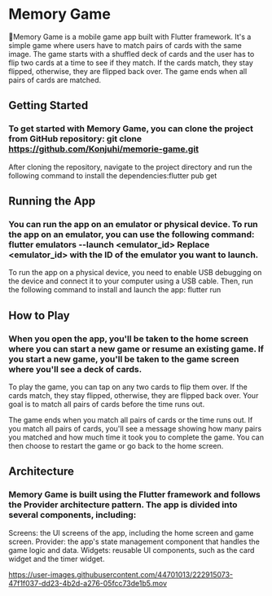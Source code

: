 # Memory Game

🔨Memory Game is a mobile game app built with Flutter framework. It's a simple game where users have to match pairs of cards with the same image. The game starts with a shuffled deck of cards and the user has to flip two cards at a time to see if they match. If the cards match, they stay flipped, otherwise, they are flipped back over. The game ends when all pairs of cards are matched.

## Getting Started

### To get started with Memory Game, you can clone the project from GitHub repository: git clone https://github.com/Konjuhi/memorie-game.git
After cloning the repository, navigate to the project directory and run the following command to install the dependencies:flutter pub get

## Running the App

### You can run the app on an emulator or physical device. To run the app on an emulator, you can use the following command: flutter emulators --launch <emulator_id> Replace <emulator_id> with the ID of the emulator you want to launch.
To run the app on a physical device, you need to enable USB debugging on the device and connect it to your computer using a USB cable. Then, run the following command to install and launch the app: flutter run

## How to Play

### When you open the app, you'll be taken to the home screen where you can start a new game or resume an existing game. If you start a new game, you'll be taken to the game screen where you'll see a deck of cards.

To play the game, you can tap on any two cards to flip them over. If the cards match, they stay flipped, otherwise, they are flipped back over. Your goal is to match all pairs of cards before the time runs out.

The game ends when you match all pairs of cards or the time runs out. If you match all pairs of cards, you'll see a message showing how many pairs you matched and how much time it took you to complete the game. You can then choose to restart the game or go back to the home screen.

## Architecture

### Memory Game is built using the Flutter framework and follows the Provider architecture pattern. The app is divided into several components, including:

Screens: the UI screens of the app, including the home screen and game screen.
Provider: the app's state management component that handles the game logic and data.
Widgets: reusable UI components, such as the card widget and the timer widget.





https://user-images.githubusercontent.com/44701013/222915073-47f1f037-dd23-4b2d-a276-05fcc73de1b5.mov


